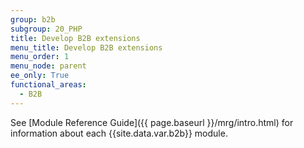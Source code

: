 ```yaml
---
group: b2b
subgroup: 20_PHP
title: Develop B2B extensions
menu_title: Develop B2B extensions
menu_order: 1
menu_node: parent
ee_only: True
functional_areas:
  - B2B
---
```


See [Module Reference Guide]({{ page.baseurl }}/mrg/intro.html) for information about each {{site.data.var.b2b}} module.
